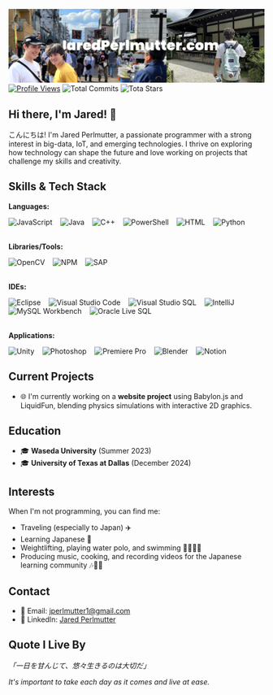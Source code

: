 [![header](./banner.png)](https://jaredperlmutter.com)
[![Profile Views](https://komarev.com/ghpvc/?username=jear-bear)](https://github.com/jear-bear)
![Total Commits](https://img.shields.io/badge/Commits_This_Year-315-green)
![Tota Stars](https://img.shields.io/github/stars/jear-bear)



## Hi there, I'm Jared! 👋

こんにちは! I'm Jared Perlmutter, a passionate programmer with a strong interest in big-data, IoT, and emerging technologies. I thrive on exploring how technology can shape the future and love working on projects that challenge my skills and creativity.

## Skills & Tech Stack

**Languages:**
<div>
  <img src="https://cdn.svgporn.com/logos/javascript.svg" alt="JavaScript" height="30"/>&nbsp;&nbsp;&nbsp;
  <img src="https://cdn.svgporn.com/logos/java.svg" alt="Java" height="30"/>&nbsp;&nbsp;&nbsp;
  <img src="https://cdn.svgporn.com/logos/c-plusplus.svg" alt="C++" height="30"/>&nbsp;&nbsp;&nbsp;
  <img src="https://raw.githubusercontent.com/gist/Xainey/d5bde7d01dcbac51ac951810e94313aa/raw/6c858c46726541b48ddaaebab29c41c07a196394/PowerShell.svg" alt="PowerShell" height="30"/>&nbsp;&nbsp;&nbsp;
  <img src="https://cdn.svgporn.com/logos/html-5.svg" alt="HTML" height="30"/>&nbsp;&nbsp;&nbsp;
  <img src="https://cdn.svgporn.com/logos/python.svg" alt="Python" height="30"/>
</div>

<br>

**Libraries/Tools:**
<div>
  <img src="https://cdn.svgporn.com/logos/opencv.svg" alt="OpenCV" height="30"/>&nbsp;&nbsp;&nbsp;
  <img src="https://cdn.svgporn.com/logos/npm.svg" alt="NPM" height="30"/>&nbsp;&nbsp;&nbsp;
  <img src="https://cdn.svgporn.com/logos/sap.svg" alt="SAP" height="30"/>
</div>

<br>

**IDEs:**
<div>
  <img src="https://cdn.svgporn.com/logos/eclipse.svg" alt="Eclipse" height="30"/>&nbsp;&nbsp;&nbsp;
  <img src="https://cdn.svgporn.com/logos/visual-studio-code.svg" alt="Visual Studio Code" height="30"/>&nbsp;&nbsp;&nbsp;
  <img src="https://cdn.svgporn.com/logos/visual-studio.svg" alt="Visual Studio SQL" height="30"/>&nbsp;&nbsp;&nbsp;
  <img src="https://cdn.svgporn.com/logos/intellij-idea.svg" alt="IntelliJ" height="30"/>&nbsp;&nbsp;&nbsp;
  <img src="https://cdn.svgporn.com/logos/mysql.svg" alt="MySQL Workbench" height="30"/>&nbsp;&nbsp;&nbsp;
  <img src="https://cdn.svgporn.com/logos/oracle.svg" alt="Oracle Live SQL" height="30"/>
</div>

<br>

**Applications:**
<div>
  <img src="https://cdn.svgporn.com/logos/unity.svg" alt="Unity" height="30"/>&nbsp;&nbsp;&nbsp;
  <img src="https://cdn.svgporn.com/logos/adobe-photoshop.svg" alt="Photoshop" height="30"/>&nbsp;&nbsp;&nbsp;
  <img src="https://cdn.svgporn.com/logos/adobe-premiere.svg" alt="Premiere Pro" height="30"/>&nbsp;&nbsp;&nbsp;
  <img src="https://cdn.svgporn.com/logos/blender.svg" alt="Blender" height="30"/>&nbsp;&nbsp;&nbsp;
  <img src="https://cdn.svgporn.com/logos/notion.svg" alt="Notion" height="30"/>
</div>

## Current Projects

- 🌐 I'm currently working on a **website project** using Babylon.js and LiquidFun, blending physics simulations with interactive 2D graphics.

## Education

- 🎓 **Waseda University** (Summer 2023)
- 🎓 **University of Texas at Dallas** (December 2024)

## Interests

When I'm not programming, you can find me:
- Traveling (especially to Japan) ✈️
- Learning Japanese :crossed_flags:
- Weightlifting, playing water polo, and swimming 🏋️‍♂️🏊‍♂️
- Producing music, cooking, and recording videos for the Japanese learning community 🎶🍳🎥

## Contact

- 📧 Email: [jperlmutter1@gmail.com](mailto:jperlmutter1@gmail.com)
- 💼 LinkedIn: [Jared Perlmutter](https://www.linkedin.com/in/jaredperlmutter)

## Quote I Live By
*「一日を甘んじて、悠々生きるのは大切だ」*

*It's important to take each day as it comes and live at ease.*


